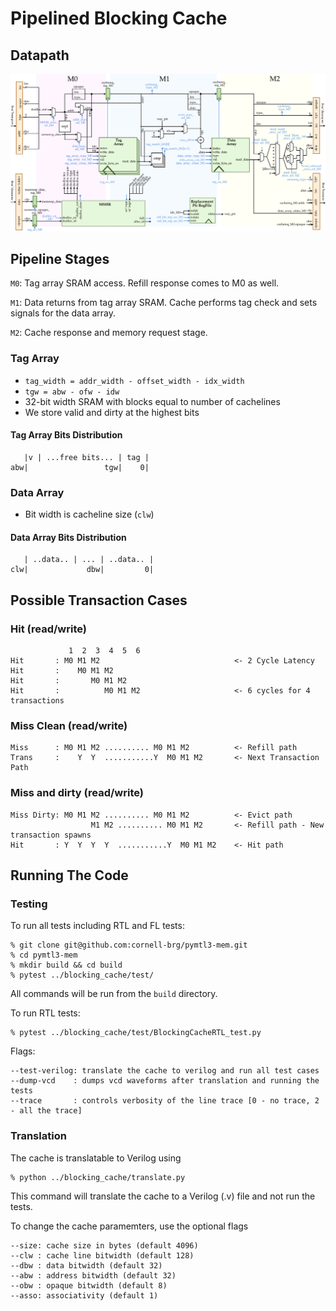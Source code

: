 # Pipelined Blocking Cache 

## Datapath
![Pipelined Blocking Cache Datapath](/figures/pipelined_blocking_cache_compact2.svg)
## Pipeline Stages

`M0`: Tag array SRAM access. Refill response comes to M0 as well.

`M1`: Data returns from tag array SRAM. Cache performs tag check and sets signals for the data array.

`M2`: Cache response and memory request stage.   

### Tag Array
- `tag_width = addr_width - offset_width - idx_width`
- `tgw = abw - ofw - idw`
- 32-bit width SRAM with blocks equal to number of cachelines
- We store valid and dirty at the highest bits

#### Tag Array Bits Distribution
```
   |v | ...free bits... | tag |
abw|                 tgw|    0|
```

### Data Array
- Bit width is cacheline size (`clw`)

#### Data Array Bits Distribution
```
   | ..data.. | ... | ..data.. |
clw|             dbw|         0|
```

## Possible Transaction Cases

### Hit (read/write)
```
             1  2  3  4  5  6
Hit       : M0 M1 M2                              <- 2 Cycle Latency
Hit       :    M0 M1 M2                           
Hit       :       M0 M1 M2                         
Hit       :          M0 M1 M2                     <- 6 cycles for 4 transactions
```

### Miss Clean (read/write)
```
Miss      : M0 M1 M2 .......... M0 M1 M2          <- Refill path
Trans     :    Y  Y  ...........Y  M0 M1 M2       <- Next Transaction Path 
```
### Miss and dirty (read/write)
```
Miss Dirty: M0 M1 M2 .......... M0 M1 M2          <- Evict path
                  M1 M2 .......... M0 M1 M2       <- Refill path - New transaction spawns
Hit       : Y  Y  Y  Y  ...........Y  M0 M1 M2    <- Hit path
```

## Running The Code

### Testing

To run all tests including RTL and FL tests:

```
% git clone git@github.com:cornell-brg/pymtl3-mem.git
% cd pymtl3-mem
% mkdir build && cd build
% pytest ../blocking_cache/test/ 
```
All commands will be run from the `build` directory.

To run RTL tests:

```
% pytest ../blocking_cache/test/BlockingCacheRTL_test.py 
```

Flags:
```
--test-verilog: translate the cache to verilog and run all test cases
--dump-vcd    : dumps vcd waveforms after translation and running the tests
--trace       : controls verbosity of the line trace [0 - no trace, 2 - all the trace]
```

### Translation
The cache is translatable to Verilog using
```
% python ../blocking_cache/translate.py
```
This command will translate the cache to a Verilog (.v) file and not run the tests.

To change the cache paramemters, use the optional flags
```
--size: cache size in bytes (default 4096)
--clw : cache line bitwidth (default 128)
--dbw : data bitwidth (default 32)
--abw : address bitwidth (default 32)
--obw : opaque bitwidth (default 8)
--asso: associativity (default 1)
```
